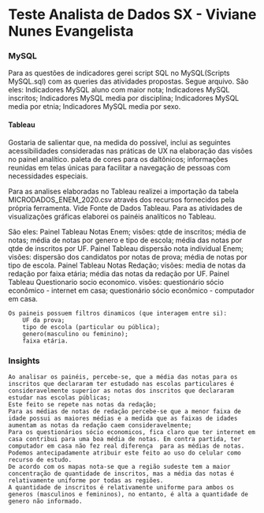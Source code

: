 # Teste Analista de Dados SX - Viviane Nunes Evangelista

### MySQL
Para as questões de indicadores gerei script SQL no MySQL(Scripts MySQL.sql) com as queries das atividades propostas. Segue arquivo.
São eles:
    Indicadores MySQL aluno com maior nota;
    Indicadores MySQL inscritos;
    Indicadores MySQL media por disciplina;
    Indicadores MySQL media por etnia;
    Indicadores MySQL media por sexo.

#### Tableau
Gostaria de salientar que, na medida do possível, inclui as seguintes acessibilidades consideradas nas práticas de UX na elaboração das visões no painel analítico.
    paleta de cores para os daltônicos;
    informações reunidas em telas únicas para facilitar a navegação de pessoas com necessidades especiais. 

Para as analises elaboradas no Tableau realizei a importação da tabela MICRODADOS_ENEM_2020.csv através dos recursos fornecidos pela própria ferramenta. 
    Vide Fonte de Dados Tableau.
Para as atividades de visualizações gráficas elaborei os painéis analíticos no Tableau.

São eles: 
    Painel Tableau Notas Enem;
        visões:
            qtde de inscritos;
            média de notas;
            média de notas por genero e tipo de escola;
            média das notas por qtde de inscritos por UF.
    Painel Tableau dispersão nota individual Enem;
        visões:
            dispersão dos candidatos por notas de prova;
            média de notas por tipo de escola.
    Painel Tableau Notas Redação;
        visões:
            media de notas da redação por faixa etária;
            média das notas da redação por UF.
    Painel Tableau Questionario socio economico.
        visões:
            questionário sócio econômico - internet em casa;
            questionário sócio econômico - computador em casa.

    Os paineis possuem filtros dinamicos (que interagem entre si):
        UF da prova;
        tipo de escola (particular ou pública);
        genero(masculino ou feminino);
        faixa etária. 

### Insights 
    Ao analisar os painéis, percebe-se, que a média das notas para os inscritos que declararam ter estudado nas escolas particulares é consideravelmente superior as notas dos inscritos que declararam estudar nas escolas públicas;
    Este feito se repete nas notas da redação;
    Para as médias de notas de redação percebe-se que a menor faixa de idade possui as maiores médias e a medida que as faixas de idades aumentam as notas da redação caem consideravelmente;
    Para os questionários sócio economicos, fica claro que ter internet em casa contribui para uma boa média de notas. Em contra partida, ter computador em casa não fez real diferença  para as médias de notas. Podemos antecipadamente atribuir este feito ao uso do celular como recurso de estudo.
    De acordo com os mapas nota-se que a região sudeste tem a maior concentração de quantidade de inscritos, mas a média das notas é relativamente uniforme por todas as regiões.
    A quantidade de inscritos é relativamente uniforme para ambos os generos (masculinos e femininos), no entanto, é alta a quantidade de genero não informado.







